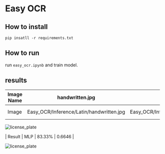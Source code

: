 # Easy OCR

## How to install
```
pip insatll -r requirements.txt
```

## How to run

run  ```easy_ocr.ipynb``` and train model.

## results

| Image Name    | handwritten.jpg                        | license_plate.jpg                        | hand-written.JPG                           | license_plate.jpg     |
| -------       | ---                                    | ---                                      | -----                                  |  -----                |
|   Image       |Easy_OCR/Inference/Latin/handwritten.jpg|Easy_OCR/Inference/Latin/license_plate.jpg| Easy_OCR/Inference/Persian/hand-written.JPG|
![license_plate](https://github.com/SajedehGharabadian/Deep_Learning_Pylearn7/assets/76538787/9d4a3dcd-084a-4162-90a2-87da87b8ea1e)

|   Result      |    MLP      | 83.33%   | 0.6646    |


![license_plate](https://github.com/SajedehGharabadian/Deep_Learning_Pylearn7/assets/76538787/9d4a3dcd-084a-4162-90a2-87da87b8ea1e)
